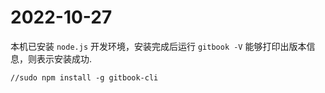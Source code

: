 # 2022-10-27

本机已安装 `node.js` 开发环境，安装完成后运行 `gitbook -V` 能够打印出版本信息，则表示安装成功.

```
//sudo npm install -g gitbook-cli
```
